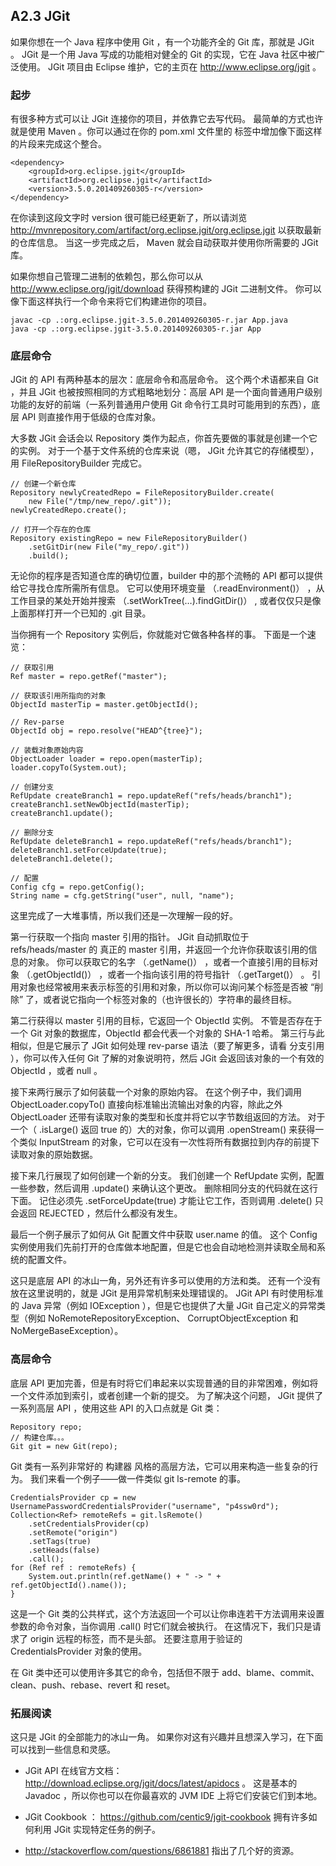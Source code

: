 ## A2.3 JGit

如果你想在一个 Java 程序中使用 Git ，有一个功能齐全的 Git 库，那就是 JGit 。 JGit 是一个用 Java 写成的功能相对健全的 Git 的实现，它在 Java 社区中被广泛使用。 JGit 项目由 Eclipse 维护，它的主页在 http://www.eclipse.org/jgit 。

### 起步

有很多种方式可以让 JGit 连接你的项目，并依靠它去写代码。 最简单的方式也许就是使用 Maven 。你可以通过在你的 pom.xml 文件里的 <dependencies> 标签中增加像下面这样的片段来完成这个整合。

```
<dependency>
    <groupId>org.eclipse.jgit</groupId>
    <artifactId>org.eclipse.jgit</artifactId>
    <version>3.5.0.201409260305-r</version>
</dependency>
```

在你读到这段文字时 version 很可能已经更新了，所以请浏览 http://mvnrepository.com/artifact/org.eclipse.jgit/org.eclipse.jgit 以获取最新的仓库信息。 当这一步完成之后， Maven 就会自动获取并使用你所需要的 JGit 库。

如果你想自己管理二进制的依赖包，那么你可以从 http://www.eclipse.org/jgit/download 获得预构建的 JGit 二进制文件。 你可以像下面这样执行一个命令来将它们构建进你的项目。

```
javac -cp .:org.eclipse.jgit-3.5.0.201409260305-r.jar App.java
java -cp .:org.eclipse.jgit-3.5.0.201409260305-r.jar App
```

### 底层命令

JGit 的 API 有两种基本的层次：底层命令和高层命令。 这个两个术语都来自 Git ，并且 JGit 也被按照相同的方式粗略地划分：高层 API 是一个面向普通用户级别功能的友好的前端（一系列普通用户使用 Git 命令行工具时可能用到的东西），底层 API 则直接作用于低级的仓库对象。

大多数 JGit 会话会以 Repository 类作为起点，你首先要做的事就是创建一个它的实例。 对于一个基于文件系统的仓库来说（嗯， JGit 允许其它的存储模型），用 FileRepositoryBuilder 完成它。

```
// 创建一个新仓库
Repository newlyCreatedRepo = FileRepositoryBuilder.create(
    new File("/tmp/new_repo/.git"));
newlyCreatedRepo.create();

// 打开一个存在的仓库
Repository existingRepo = new FileRepositoryBuilder()
    .setGitDir(new File("my_repo/.git"))
    .build();
```

无论你的程序是否知道仓库的确切位置，builder 中的那个流畅的 API 都可以提供给它寻找仓库所需所有信息。 它可以使用环境变量 （.readEnvironment()） ，从工作目录的某处开始并搜索 （.setWorkTree(…).findGitDir()） , 或者仅仅只是像上面那样打开一个已知的 .git 目录。

当你拥有一个 Repository 实例后，你就能对它做各种各样的事。 下面是一个速览：

```
// 获取引用
Ref master = repo.getRef("master");

// 获取该引用所指向的对象
ObjectId masterTip = master.getObjectId();

// Rev-parse
ObjectId obj = repo.resolve("HEAD^{tree}");

// 装载对象原始内容
ObjectLoader loader = repo.open(masterTip);
loader.copyTo(System.out);

// 创建分支
RefUpdate createBranch1 = repo.updateRef("refs/heads/branch1");
createBranch1.setNewObjectId(masterTip);
createBranch1.update();

// 删除分支
RefUpdate deleteBranch1 = repo.updateRef("refs/heads/branch1");
deleteBranch1.setForceUpdate(true);
deleteBranch1.delete();

// 配置
Config cfg = repo.getConfig();
String name = cfg.getString("user", null, "name");
```

这里完成了一大堆事情，所以我们还是一次理解一段的好。

第一行获取一个指向 master 引用的指针。 JGit 自动抓取位于 refs/heads/master 的 真正的 master 引用，并返回一个允许你获取该引用的信息的对象。 你可以获取它的名字 （.getName()） ，或者一个直接引用的目标对象 （.getObjectId()） ，或者一个指向该引用的符号指针 （.getTarget()） 。 引用对象也经常被用来表示标签的引用和对象，所以你可以询问某个标签是否被 “削除” 了，或者说它指向一个标签对象的（也许很长的）字符串的最终目标。

第二行获得以 master 引用的目标，它返回一个 ObjectId 实例。 不管是否存在于一个 Git 对象的数据库，ObjectId 都会代表一个对象的 SHA-1 哈希。 第三行与此相似，但是它展示了 JGit 如何处理 rev-parse 语法（要了解更多，请看 分支引用 ），你可以传入任何 Git 了解的对象说明符，然后 JGit 会返回该对象的一个有效的 ObjectId ，或者 null 。

接下来两行展示了如何装载一个对象的原始内容。 在这个例子中，我们调用 ObjectLoader.copyTo() 直接向标准输出流输出对象的内容，除此之外 ObjectLoader 还带有读取对象的类型和长度并将它以字节数组返回的方法。 对于一个（ .isLarge() 返回 true 的）大的对象，你可以调用 .openStream() 来获得一个类似 InputStream 的对象，它可以在没有一次性将所有数据拉到内存的前提下读取对象的原始数据。

接下来几行展现了如何创建一个新的分支。 我们创建一个 RefUpdate 实例，配置一些参数，然后调用 .update() 来确认这个更改。 删除相同分支的代码就在这行下面。 记住必须先 .setForceUpdate(true) 才能让它工作，否则调用 .delete() 只会返回 REJECTED ，然后什么都没有发生。

最后一个例子展示了如何从 Git 配置文件中获取 user.name 的值。 这个 Config 实例使用我们先前打开的仓库做本地配置，但是它也会自动地检测并读取全局和系统的配置文件。

这只是底层 API 的冰山一角，另外还有许多可以使用的方法和类。 还有一个没有放在这里说明的，就是 JGit 是用异常机制来处理错误的。 JGit API 有时使用标准的 Java 异常（例如 IOException ），但是它也提供了大量 JGit 自己定义的异常类型（例如 NoRemoteRepositoryException、 CorruptObjectException 和 NoMergeBaseException）。

### 高层命令

底层 API 更加完善，但是有时将它们串起来以实现普通的目的非常困难，例如将一个文件添加到索引，或者创建一个新的提交。 为了解决这个问题， JGit 提供了一系列高层 API ，使用这些 API 的入口点就是 Git 类：

```
Repository repo;
// 构建仓库。。。
Git git = new Git(repo);
```

Git 类有一系列非常好的 构建器 风格的高层方法，它可以用来构造一些复杂的行为。 我们来看一个例子——做一件类似 git ls-remote 的事。

```
CredentialsProvider cp = new UsernamePasswordCredentialsProvider("username", "p4ssw0rd");
Collection<Ref> remoteRefs = git.lsRemote()
    .setCredentialsProvider(cp)
    .setRemote("origin")
    .setTags(true)
    .setHeads(false)
    .call();
for (Ref ref : remoteRefs) {
    System.out.println(ref.getName() + " -> " + ref.getObjectId().name());
}
```

这是一个 Git 类的公共样式，这个方法返回一个可以让你串连若干方法调用来设置参数的命令对象，当你调用 .call() 时它们就会被执行。 在这情况下，我们只是请求了 origin 远程的标签，而不是头部。 还要注意用于验证的 CredentialsProvider 对象的使用。

在 Git 类中还可以使用许多其它的命令，包括但不限于 add、blame、commit、clean、push、rebase、revert 和 reset。

### 拓展阅读

这只是 JGit 的全部能力的冰山一角。 如果你对这有兴趣并且想深入学习，在下面可以找到一些信息和灵感。

- JGit API 在线官方文档： http://download.eclipse.org/jgit/docs/latest/apidocs 。 这是基本的 Javadoc ，所以你也可以在你最喜欢的 JVM IDE 上将它们安装它们到本地。

- JGit Cookbook ： https://github.com/centic9/jgit-cookbook 拥有许多如何利用 JGit 实现特定任务的例子。

- http://stackoverflow.com/questions/6861881 指出了几个好的资源。